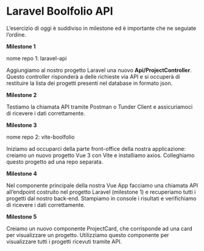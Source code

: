 # Laravel Boolfolio API

L’esercizio di oggi è suddiviso in milestone ed è importante che ne seguiate l’ordine.

**Milestone 1**

nome repo 1: laravel-api

Aggiungiamo al nostro progetto Laravel una nuovo 
**Api/ProjectController**.
Questo controller risponderà a delle richieste via API e si occuperà di restituire la lista dei progetti presenti nel database in formato json.

**Milestone 2**

Testiamo la chiamata API tramite Postman o Tunder Client e assicuriamoci di ricevere i dati correttamente.

**Milestone 3**

nome repo 2: vite-boolfolio

Iniziamo ad occuparci della parte front-office della nostra applicazione: creiamo un nuovo progetto Vue 3 con Vite e installiamo axios.
Colleghiamo questo progetto ad una repo separata.

**Milestone 4**

Nel componente principale della nostra Vue App facciamo una chiamata API all’endpoint costruito nel progetto Laravel (milestone 1) e recuperiamo tutti i progetti dal nostro back-end.
Stampiamo in console i risultati e verifichiamo di ricevere i dati correttamente.

**Milestone 5**

Creiamo un nuovo componente ProjectCard, che corrisponde ad una card per visualizzare un progetto. Utilizziamo questo componente per visualizzare tutti i progetti ricevuti tramite API.
